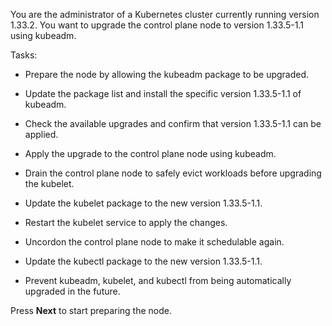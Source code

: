 You are the administrator of a Kubernetes cluster currently running version 1.33.2. You want to upgrade the control plane node to version 1.33.5-1.1 using kubeadm.

Tasks:

- Prepare the node by allowing the kubeadm package to be upgraded.

- Update the package list and install the specific version 1.33.5-1.1 of kubeadm.

- Check the available upgrades and confirm that version 1.33.5-1.1 can be applied.

- Apply the upgrade to the control plane node using kubeadm.

- Drain the control plane node to safely evict workloads before upgrading the kubelet.

- Update the kubelet package to the new version 1.33.5-1.1.

- Restart the kubelet service to apply the changes.

- Uncordon the control plane node to make it schedulable again.

- Update the kubectl package to the new version 1.33.5-1.1.

- Prevent kubeadm, kubelet, and kubectl from being automatically upgraded in the future.

Press **Next** to start preparing the node.
